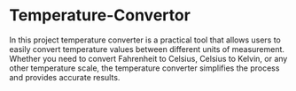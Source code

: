 # Temperature-Convertor
In this project temperature converter is a practical tool that allows users to easily convert temperature values between different units of measurement. Whether you need to convert Fahrenheit to Celsius, Celsius to Kelvin, or any other temperature scale, the temperature converter simplifies the process and provides accurate results.
